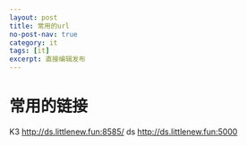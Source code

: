 ```yaml
---
layout: post
title: 常用的url
no-post-nav: true
category: it
tags: [it]
excerpt: 直接编辑发布
---
```

# 常用的链接

K3 http://ds.littlenew.fun:8585/
ds http://ds.littlenew.fun:5000

